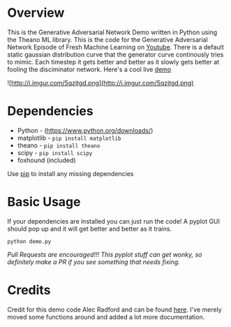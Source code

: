 Overview
============
This is the Generative Adversarial Network Demo written in Python using the Theano ML library. This is the code for the Generative Adversarial Network Episode of Fresh Machine Learning on [Youtube](https://youtu.be/deyOX6Mt_As). There is a default static gaussian distribution curve that the generator curve continously tries to mimic. Each timestep it gets better and better as it slowly gets better at fooling the disciminator network. Here's a cool live [demo](http://cs.stanford.edu/people/karpathy/gan/)

![http://i.imgur.com/5qzjtgd.png](http://i.imgur.com/5qzjtgd.png)

Dependencies
============

* Python - (https://www.python.org/downloads/)
* matplotlib - `pip install matplotlib`
* theano - `pip install theano`
* scipy - `pip install scipy`
* foxhound (included)

Use [pip](https://pypi.python.org/pypi/pip) to install any missing dependencies

Basic Usage
===========
If your dependencies are installed you can just run the code! A pyplot GUI should pop up and it will get better and better as it trains. 

```shell
python demo.py
```

*Pull Requests are encouraged!!! This pyplot stuff can get wonky, so definitely make a PR if you see something that needs fixing.*

Credits
===========
Credit for this demo code Alec Radford and can be found [here](https://gist.github.com/Newmu/4ee0a712454480df5ee3). I've merely moved some functions around and added a lot more documentation. 
